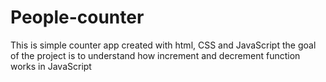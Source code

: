 # People-counter
This is simple counter app created with html, CSS and JavaScript  the goal of the project is to understand how increment and decrement function works in JavaScript  
